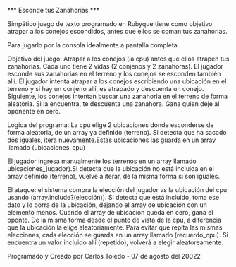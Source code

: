 *** Esconde tus Zanahorias ***

Simpático juego de texto programado en Rubyque tiene como objetivo atrapar a los conejos escondidos, antes que ellos se coman tus zanahorias.

Para jugarlo por la consola idealmente a pantalla completa

Objetivo del juego:
Atrapar a los conejos (la cpu) antes que ellos atrapen tus zanahorias. 
Cada uno tiene 2 vidas (2 conjenos y 2 zanahoras).
El jugador esconde sus zanahorias en el terreno y los conejos se esconden también allí.
El jugador intenta atrapar a los conejos escribiendo una ubicación en el terreno y si hay un conjeno allí, es atrapado y descuenta un conejo. Siguiente, los conejos intentan buscar una zanahoria en el terreno de forma aleatoria. Si la encuentra, te descuenta una zanahora. Gana quien deje al oponente en cero.


Logica del programa:
La cpu elige 2 ubicaciones donde esconderse de forma aleatoria, de un array ya definido (terreno). Si detecta que ha sacado dos iguales, itera nuevamente.Estas ubicaciones las guarda en un array llamado (ubicaciones_cpu)

El jugador ingresa manualmente los terrenos en un array llamado ubicaciones_jugador).Si detecta que la ubicación no está incluida en el array definido (terreno), vuelve a iterar, de la misma forma si son iguales.

El ataque: el sistema compra la elección del jugador vs la ubicación del cpu usando (array.include?(elección)). Si detecta que está incluido, toma ese dato y lo borra de la ubicación, dejando el array de ubicación con un elemento menos. Cuando el array de ubicación queda en cero, gana el oponte. 
De la misma forma desde el punto de vista de la cpu, a diferencia que la ubicación la elige aleatoriamente. Para evitar que repita las mismas elecciones, cada elección se guarda en un array llamado (recuerdo_cpu). Si encuentra un valor incluido allí (repetido), volverá a elegir aleatoreamente.

Programado y Creado por Carlos Toledo - 07 de agosto del 20022
